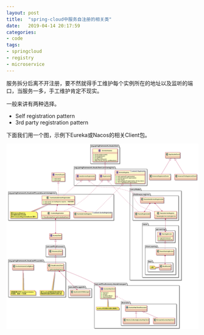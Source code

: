 ```yaml
---
layout: post
title:  "spring-cloud中服务自注册的相关类"
date:   2019-04-14 20:17:59
categories: 
- code 
tags:
- springcloud
- registry
- microservice
---
```

服务拆分后离不开注册，要不然就得手工维护每个实例所在的地址以及监听的端口，当服务一多，手工维护肯定不现实。

一般来讲有两种选择。

- Self registration pattern
- 3rd party registration pattern 

下面我们用一个图，示例下Eureka或Nacos的相关Client包。

![Channel inherit tree](/media/pic/sc_register.png)
